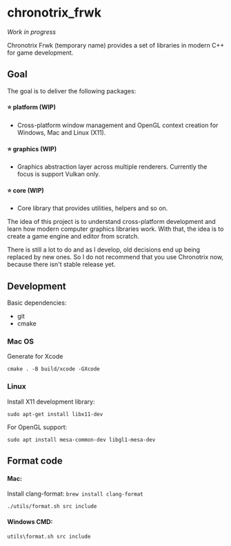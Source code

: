 # chronotrix_frwk

_Work in progress_

Chronotrix Frwk (temporary name) provides a set of libraries in modern C++ for game development. 

## Goal

The goal is to deliver the following packages:  

#### :star: platform (WIP)
- Cross-platform window management and OpenGL context creation for Windows, Mac and Linux (X11).

#### :star: graphics (WIP)
- Graphics abstraction layer across multiple renderers. Currently the focus is support Vulkan only.

#### :star: core (WIP)
 - Core library that provides utilities, helpers and so on.

The idea of this project is to understand cross-platform development and learn how modern computer graphics libraries work. With that, the idea is to create a game engine and editor from scratch. 

There is still a lot to do and as I develop, old decisions end up being replaced by new ones. So I do not recommend that you use Chronotrix now, because there isn't stable release yet. 

## Development

Basic dependencies:

- git
- cmake

### Mac OS

Generate for Xcode

```
cmake . -B build/xcode -GXcode
```

### Linux

Install X11 development library:

```
sudo apt-get install libx11-dev
```

For OpenGL support:

```
sudo apt install mesa-common-dev libgl1-mesa-dev
```

## Format code

#### Mac:

Install clang-format: `brew install clang-format`

```shell
./utils/format.sh src include
```

#### Windows CMD:

```
utils\format.sh src include
```
